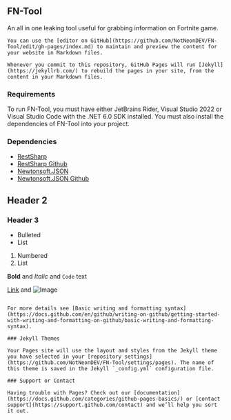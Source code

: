 ## FN-Tool

An all in one leaking tool useful for grabbing information on Fortnite game.

```
You can use the [editor on GitHub](https://github.com/NotNeonDEV/FN-Tool/edit/gh-pages/index.md) to maintain and preview the content for your website in Markdown files.

Whenever you commit to this repository, GitHub Pages will run [Jekyll](https://jekyllrb.com/) to rebuild the pages in your site, from the content in your Markdown files.
```
### Requirements

To run FN-Tool, you must have either JetBrains Rider, Visual Studio 2022 or Visual Studio Code with the .NET 6.0 SDK installed. You must also install the dependencies of FN-Tool into your project.

### Dependencies

- [RestSharp](https://restsharp.dev/)
- [RestSharp Github](https://github.com/restsharp/RestSharp)
- [Newtonsoft.JSON](https://www.newtonsoft.com/json)
- [Newtonsoft.JSON Github](https://github.com/JamesNK/Newtonsoft.Json)

## Header 2
### Header 3

- Bulleted
- List

1. Numbered
2. List

**Bold** and _Italic_ and `Code` text

[Link](url) and ![Image](src)
```

For more details see [Basic writing and formatting syntax](https://docs.github.com/en/github/writing-on-github/getting-started-with-writing-and-formatting-on-github/basic-writing-and-formatting-syntax).

### Jekyll Themes

Your Pages site will use the layout and styles from the Jekyll theme you have selected in your [repository settings](https://github.com/NotNeonDEV/FN-Tool/settings/pages). The name of this theme is saved in the Jekyll `_config.yml` configuration file.

### Support or Contact

Having trouble with Pages? Check out our [documentation](https://docs.github.com/categories/github-pages-basics/) or [contact support](https://support.github.com/contact) and we’ll help you sort it out.
